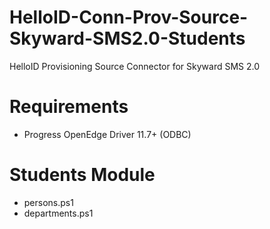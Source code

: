 # HelloID-Conn-Prov-Source-Skyward-SMS2.0-Students
HelloID Provisioning Source Connector for Skyward SMS 2.0

# Requirements
- Progress OpenEdge Driver 11.7+ (ODBC)

# Students Module
- persons.ps1
- departments.ps1
